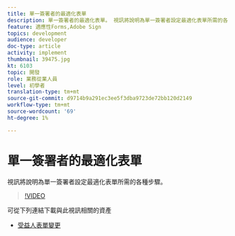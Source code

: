 ```yaml
---
title: 單一簽署者的最適化表單
description: 單一簽署者的最適化表單。 視訊將說明為單一簽署者設定最適化表單所需的各種步驟。
feature: 適應性Forms,Adobe Sign
topics: development
audience: developer
doc-type: article
activity: implement
thumbnail: 39475.jpg
kt: 6103
topic: 開發
role: 業務從業人員
level: 初學者
translation-type: tm+mt
source-git-commit: d9714b9a291ec3ee5f3dba9723de72bb120d2149
workflow-type: tm+mt
source-wordcount: '69'
ht-degree: 1%

---
```


# 單一簽署者的最適化表單


視訊將說明為單一簽署者設定最適化表單所需的各種步驟。

>[!VIDEO](https://video.tv.adobe.com/v/39475/?quality=9&learn=on)

可從下列連結下載與此視訊相關的資產

* [受益人表單變更  ](assets/change-of-beneficiary-form.zip)

